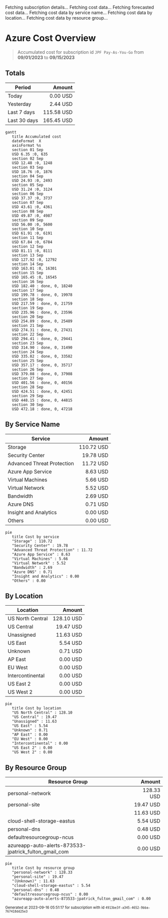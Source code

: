 Fetching subscription details...
Fetching cost data...
Fetching forecasted cost data...
Fetching cost data by service name...
Fetching cost data by location...
Fetching cost data by resource group...
# Azure Cost Overview

> Accumulated cost for subscription id `JPF Pay-As-You-Go` from **09/01/2023** to **09/15/2023**

## Totals

|Period|Amount|
|---|---:|
|Today|0.00 USD|
|Yesterday|2.44 USD|
|Last 7 days|115.58 USD|
|Last 30 days|165.45 USD|

```mermaid
gantt
   title Accumulated cost
   dateFormat  X
   axisFormat %s
   section 01 Sep
   USD 6.35 :0, 635
   section 02 Sep
   USD 12.48 :0, 1248
   section 03 Sep
   USD 18.76 :0, 1876
   section 04 Sep
   USD 24.93 :0, 2493
   section 05 Sep
   USD 31.24 :0, 3124
   section 06 Sep
   USD 37.37 :0, 3737
   section 07 Sep
   USD 43.61 :0, 4361
   section 08 Sep
   USD 49.87 :0, 4987
   section 09 Sep
   USD 56.00 :0, 5600
   section 10 Sep
   USD 61.91 :0, 6191
   section 11 Sep
   USD 67.84 :0, 6784
   section 12 Sep
   USD 81.11 :0, 8111
   section 13 Sep
   USD 127.92 :0, 12792
   section 14 Sep
   USD 163.01 :0, 16301
   section 15 Sep
   USD 165.45 :0, 16545
   section 16 Sep
   USD 182.40 : done, 0, 18240
   section 17 Sep
   USD 199.78 : done, 0, 19978
   section 18 Sep
   USD 217.59 : done, 0, 21759
   section 19 Sep
   USD 235.96 : done, 0, 23596
   section 20 Sep
   USD 254.89 : done, 0, 25489
   section 21 Sep
   USD 274.31 : done, 0, 27431
   section 22 Sep
   USD 294.41 : done, 0, 29441
   section 23 Sep
   USD 314.90 : done, 0, 31490
   section 24 Sep
   USD 335.82 : done, 0, 33582
   section 25 Sep
   USD 357.17 : done, 0, 35717
   section 26 Sep
   USD 379.08 : done, 0, 37908
   section 27 Sep
   USD 401.56 : done, 0, 40156
   section 28 Sep
   USD 424.51 : done, 0, 42451
   section 29 Sep
   USD 448.15 : done, 0, 44815
   section 30 Sep
   USD 472.18 : done, 0, 47218
```

## By Service Name

|Service|Amount|
|---|---:|
|Storage|110.72 USD|
|Security Center|19.78 USD|
|Advanced Threat Protection|11.72 USD|
|Azure App Service|8.63 USD|
|Virtual Machines|5.66 USD|
|Virtual Network|5.52 USD|
|Bandwidth|2.69 USD|
|Azure DNS|0.71 USD|
|Insight and Analytics|0.00 USD|
|Others|0.00 USD|

```mermaid
pie
   title Cost by service
   "Storage" : 110.72
   "Security Center" : 19.78
   "Advanced Threat Protection" : 11.72
   "Azure App Service" : 8.63
   "Virtual Machines" : 5.66
   "Virtual Network" : 5.52
   "Bandwidth" : 2.69
   "Azure DNS" : 0.71
   "Insight and Analytics" : 0.00
   "Others" : 0.00
```

## By Location

|Location|Amount|
|---|---:|
|US North Central|128.10 USD|
|US Central|19.47 USD|
|Unassigned|11.63 USD|
|US East|5.54 USD|
|Unknown|0.71 USD|
|AP East|0.00 USD|
|EU West|0.00 USD|
|Intercontinental|0.00 USD|
|US East 2|0.00 USD|
|US West 2|0.00 USD|

```mermaid
pie
   title Cost by location
   "US North Central" : 128.10
   "US Central" : 19.47
   "Unassigned" : 11.63
   "US East" : 5.54
   "Unknown" : 0.71
   "AP East" : 0.00
   "EU West" : 0.00
   "Intercontinental" : 0.00
   "US East 2" : 0.00
   "US West 2" : 0.00
```

## By Resource Group

|Resource Group|Amount|
|---|---:|
|personal-network|128.33 USD|
|personal-site|19.47 USD|
||11.63 USD|
|cloud-shell-storage-eastus|5.54 USD|
|personal-dns|0.48 USD|
|defaultresourcegroup-ncus|0.00 USD|
|azureapp-auto-alerts-873533-jpatrick_fulton_gmail_com|0.00 USD|

```mermaid
pie
   title Cost by resource group
   "personal-network" : 128.33
   "personal-site" : 19.47
   "(Unknown)" : 11.63
   "cloud-shell-storage-eastus" : 5.54
   "personal-dns" : 0.48
   "defaultresourcegroup-ncus" : 0.00
   "azureapp-auto-alerts-873533-jpatrick_fulton_gmail_com" : 0.00
```

<sup>Generated at 2023-09-16 05:51:17 for subscription with id `4913be3f-a345-4652-9bba-767418dd25e3`</sup>
